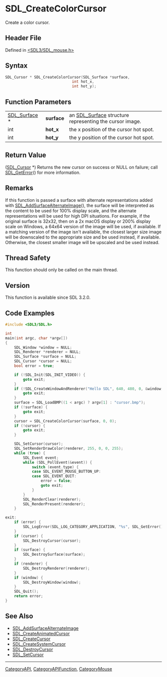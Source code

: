 # SDL_CreateColorCursor

Create a color cursor.

## Header File

Defined in [<SDL3/SDL_mouse.h>](https://github.com/libsdl-org/SDL/blob/main/include/SDL3/SDL_mouse.h)

## Syntax

```c
SDL_Cursor * SDL_CreateColorCursor(SDL_Surface *surface,
                              int hot_x,
                              int hot_y);
```

## Function Parameters

|                              |             |                                                                        |
| ---------------------------- | ----------- | ---------------------------------------------------------------------- |
| [SDL_Surface](SDL_Surface) * | **surface** | an [SDL_Surface](SDL_Surface) structure representing the cursor image. |
| int                          | **hot_x**   | the x position of the cursor hot spot.                                 |
| int                          | **hot_y**   | the y position of the cursor hot spot.                                 |

## Return Value

([SDL_Cursor](SDL_Cursor) *) Returns the new cursor on success or NULL on
failure; call [SDL_GetError](SDL_GetError)() for more information.

## Remarks

If this function is passed a surface with alternate representations added
with [SDL_AddSurfaceAlternateImage](SDL_AddSurfaceAlternateImage)(), the
surface will be interpreted as the content to be used for 100% display
scale, and the alternate representations will be used for high DPI
situations. For example, if the original surface is 32x32, then on a 2x
macOS display or 200% display scale on Windows, a 64x64 version of the
image will be used, if available. If a matching version of the image isn't
available, the closest larger size image will be downscaled to the
appropriate size and be used instead, if available. Otherwise, the closest
smaller image will be upscaled and be used instead.

## Thread Safety

This function should only be called on the main thread.

## Version

This function is available since SDL 3.2.0.

## Code Examples

```c
#include <SDL3/SDL.h>

int
main(int argc, char *argv[])
{
    SDL_Window *window = NULL;
    SDL_Renderer *renderer = NULL;
    SDL_Surface *surface = NULL;
    SDL_Cursor *cursor = NULL;
    bool error = true;

    if (!SDL_Init(SDL_INIT_VIDEO)) {
        goto exit;
    }
    if (!SDL_CreateWindowAndRenderer("Hello SDL", 640, 480, 0, &window, &renderer)) {
        goto exit;
    }
    surface = SDL_LoadBMP((1 < argc) ? argv[1] : "cursor.bmp");
    if (!surface) {
        goto exit;
    }
    cursor = SDL_CreateColorCursor(surface, 0, 0);
    if (!cursor) {
        goto exit;
    }

    SDL_SetCursor(cursor);
    SDL_SetRenderDrawColor(renderer, 255, 0, 0, 255);
    while (true) {
        SDL_Event event;
        while (SDL_PollEvent(&event)) {
            switch (event.type) {
            case SDL_EVENT_MOUSE_BUTTON_UP:
            case SDL_EVENT_QUIT:
                error = false;
                goto exit;
            }
        }
        SDL_RenderClear(renderer);
        SDL_RenderPresent(renderer);
    }

exit:
    if (error) {
        SDL_LogError(SDL_LOG_CATEGORY_APPLICATION, "%s", SDL_GetError());
    }
    if (cursor) {
        SDL_DestroyCursor(cursor);
    }
    if (surface) {
        SDL_DestroySurface(surface);
    }
    if (renderer) {
        SDL_DestroyRenderer(renderer);
    }
    if (window) {
        SDL_DestroyWindow(window);
    }
    SDL_Quit();
    return error;
}
```

## See Also

- [SDL_AddSurfaceAlternateImage](SDL_AddSurfaceAlternateImage)
- [SDL_CreateAnimatedCursor](SDL_CreateAnimatedCursor)
- [SDL_CreateCursor](SDL_CreateCursor)
- [SDL_CreateSystemCursor](SDL_CreateSystemCursor)
- [SDL_DestroyCursor](SDL_DestroyCursor)
- [SDL_SetCursor](SDL_SetCursor)

----
[CategoryAPI](CategoryAPI), [CategoryAPIFunction](CategoryAPIFunction), [CategoryMouse](CategoryMouse)

